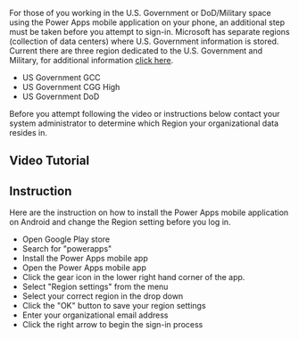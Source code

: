 For those of you working in the U.S. Government or DoD/Military space using the Power Apps mobile application on your phone, an additional step must be taken before you attempt to sign-in.  Microsoft has separate regions (collection of data centers) where U.S. Government information is stored.  Current there are three region dedicated to the U.S. Government and Military, for additional information [click here](https://docs.microsoft.com/en-us/power-platform/admin/microsoft-dynamics-365-government).
 - US Government GCC
 - US Government CGG High
 - US Government DoD

Before you attempt following the video or instructions below contact your system administrator to determine which Region your organizational data resides in.

## Video Tutorial

## Instruction
Here are the instruction on how to install the Power Apps mobile application on Android and change the Region setting before you log in.  

 - Open Google Play store
 - Search for "powerapps"
 - Install the Power Apps mobile app
 - Open the Power Apps mobile app
 - Click the gear icon in the lower right hand corner of the app.
 - Select "Region settings" from the menu
 - Select your correct region in the drop down
 - Click the "OK" button to save your region settings
 - Enter your organizational email address
 - Click the right arrow to begin the sign-in process

<!--stackedit_data:
eyJoaXN0b3J5IjpbMjA4MzUxMjU1NSw4OTYzMzM0ODldfQ==
-->